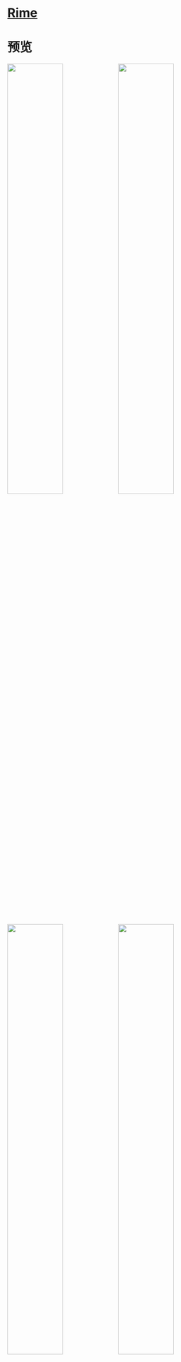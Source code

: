 # [Rime](https://blog.isteed.cc/post/rime-2022/)

# 预览

<img src="https://cdn.isteed.cc/img/rime-2022/p1.png" width="50%" /><img src="https://cdn.isteed.cc/img/rime-2022/p2.png" width="50%" />
<img src="https://cdn.isteed.cc/img/rime-2022/p3.png" width="50%" /><img src="https://cdn.isteed.cc/img/rime-2022/p4.png" width="50%" />
<img src="https://cdn.isteed.cc/img/rime-2022/p5.png" width="50%" />

<img src="https://cdn.isteed.cc/img/rime-2022/f1.png" width="50%" /><img src="https://cdn.isteed.cc/img/rime-2022/f2.png" width="50%" />
<img src="https://cdn.isteed.cc/img/rime-2022/f3.png" width="50%" /><img src="https://cdn.isteed.cc/img/rime-2022/f4.png" width="50%" />

# 使用

安装方法见 [仓库 Wiki](https://github.com/LufsX/rime/wiki/安装输入法方案) 或见 [我的 Rime 配置文件～](https://blog.isteed.cc/post/rime-2022/#安装)

# 定制

定制方法见 [仓库 Wiki](https://github.com/LufsX/rime/wiki/定制指南) 及 [鼠须管配置使用～](https://blog.isteed.cc/post/squirrel-customization-2022/)

# 特性

- 全拼 + 常见双拼
- 支持常见的模糊音
- 支持 Emoji 输入
- 「朙月拼音」支持按键纠错与容错拼写
- 快捷输入（日期，星期，时间，timestamp）
- 以词定字
- 好看的皮肤～
  - 详见 [仓库 Wiki](<https://github.com/LufsX/rime/wiki/皮肤预览(macOS)>) 或 [我的 Rime 配置文件～](https://blog.isteed.cc/post/rime-2022/#皮肤)

---

- macOS 可使用 `Caps_Lock` 切换系统英文输入法
- Windows 默认 `Shift_R` 切换中英文输入（需按照安装说明取消注释）
- 默认四候选项，便于选词
- 按键绑定
  - <kbd>;</kbd>：二选
  - <kbd>'</kbd>：三选
  - <kbd>Tab</kbd> / <kbd>+</kbd>：下一页
  - <kbd>Shift</kbd> + <kbd>Tab</kbd> / <kbd>-</kbd>：上一页
  - <kbd>[</kbd>：选中词组的第一个字
  - <kbd>]</kbd>：选中词组的最后一个字
- 四种候选排序选择
  - 详见 [仓库 Wiki](https://github.com/LufsX/rime/wiki/候选排序)

---

- 词库总大小仅 `7.6MB`
- 极简的 8105 简体字典
- 自带长句模型
- 全简体词库
- THUOCL 词库
- 部分搜狗词库
- 支持自定义词典（自造词）

# 待办

- [x] 更新搜狗词库 Update: 2023-11-29
- [x] 添加深色主题
- [x] 添加 Emoji 支持
- [x] 添加「[同文输入法](https://github.com/osfans/trime)」支持
- [x] 添加模糊拼音支持
- [x] 更好的适配「小狼毫」（Thanks [@luminosara](https://github.com/LufsX/rime/pull/22)、[@fbewivpjsbsby](https://github.com/LufsX/rime/discussions/29)）
- [x] 更多双拼方案的支持
- [x] ~~更好的适配「同文输入法」~~ [fcitx5-android](https://github.com/fcitx5-android/fcitx5-android) 支持～
- [x] 脚本自动部署/更新（使用 [东风破 /plum/](https://github.com/rime/plum)）
- [x] 已有主题的深色支持
- [x] fcitx5-rime 支持（发现本来就适配的很完善，不需要改东西）
- [ ] 优化中文单字词库可能的缺字
- [ ] 更好的词库与词频？
- [ ] 反查支持

欢迎提 ISSUE/PR 哈～（虽然我觉得都没人看

# 感谢/参考

- [BlindingDark/rime-lua-select-character](https://github.com/BlindingDark/rime-lua-select-character)
- [KyleBing/rime-wubi86-jidian](https://github.com/KyleBing/rime-wubi86-jidian/)
- [iDvel/rime-ice](https://github.com/iDvel/rime-ice)
- [lotem/luna_pinyin.custom.yaml](https://gist.github.com/lotem/2320943)
- [placeless/squirrel_config](https://github.com/placeless/squirrel_config)
- [rime/rime-prelude](https://github.com/rime/rime-prelude)
- [rime/squirrel](https://github.com/rime/squirrel)
- [thunlp/THUOCL](https://github.com/thunlp/THUOCL)
- [搜狗词库](https://pinyin.sogou.com/dict/)
